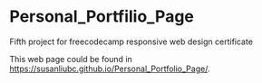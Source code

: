 # Personal_Portfilio_Page
Fifth project for freecodecamp responsive web design certificate

This web page could be found in https://susanliubc.github.io/Personal_Portfolio_Page/.